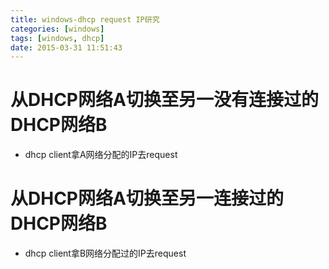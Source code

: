 ```yaml
---
title: windows-dhcp request IP研究
categories: [windows]
tags: [windows, dhcp]
date: 2015-03-31 11:51:43
---
```


# 从DHCP网络A切换至另一没有连接过的DHCP网络B

-   dhcp client拿A网络分配的IP去request

# 从DHCP网络A切换至另一连接过的DHCP网络B

-   dhcp client拿B网络分配过的IP去request

